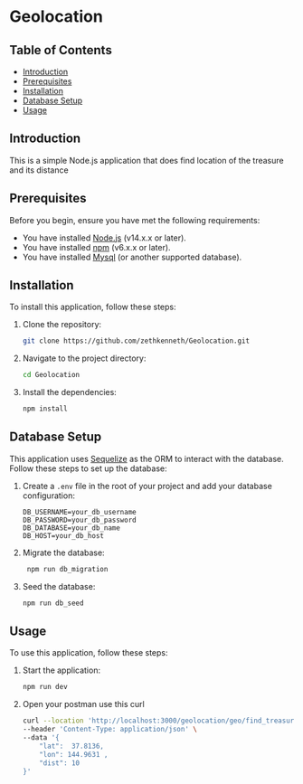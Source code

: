 # Geolocation

## Table of Contents

- [Introduction](#introduction)
- [Prerequisites](#prerequisites)
- [Installation](#installation)
- [Database Setup](#database-setup)
- [Usage](#usage)

## Introduction

This is a simple Node.js application that does find location of the treasure and its distance

## Prerequisites

Before you begin, ensure you have met the following requirements:

- You have installed [Node.js](https://nodejs.org/) (v14.x.x or later).
- You have installed [npm](https://www.npmjs.com/) (v6.x.x or later).
- You have installed [Mysql](https://www.postgresql.org/) (or another supported database).

## Installation

To install this application, follow these steps:

1. Clone the repository:

   ```bash
   git clone https://github.com/zethkenneth/Geolocation.git
   ```

2. Navigate to the project directory:

   ```bash
   cd Geolocation
   ```

3. Install the dependencies:

   ```bash
   npm install
   ```

## Database Setup

This application uses [Sequelize](https://sequelize.org/) as the ORM to interact with the database. Follow these steps to set up the database:

1. Create a `.env` file in the root of your project and add your database configuration:

   ```env
   DB_USERNAME=your_db_username
   DB_PASSWORD=your_db_password
   DB_DATABASE=your_db_name
   DB_HOST=your_db_host
   ```

2. Migrate the database:

   ```bash
    npm run db_migration
   ```

3. Seed the database:

   ```bash
   npm run db_seed
   ```

## Usage

To use this application, follow these steps:

1. Start the application:

   ```bash
   npm run dev
   ```

2. Open your postman use this curl

   ```bash
   curl --location 'http://localhost:3000/geolocation/geo/find_treasure' \
   --header 'Content-Type: application/json' \
   --data '{
       "lat":  37.8136,
       "lon": 144.9631 ,
       "dist": 10
   }'
   ```
